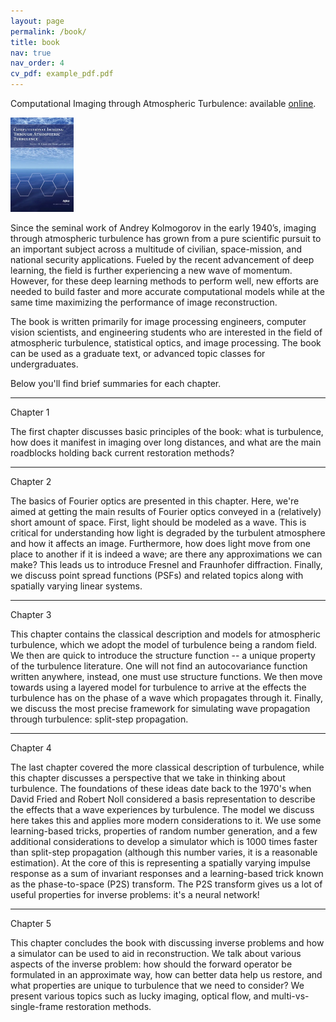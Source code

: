 ```yaml
---
layout: page
permalink: /book/
title: book
nav: true
nav_order: 4
cv_pdf: example_pdf.pdf
---
```

Computational Imaging through Atmospheric Turbulence: available [online](https://www.barnesandnoble.com/w/computational-imaging-through-atmospheric-turbulence-stanley-h-chan/1143986968).


<img src="/assets/img/book.webp" width="20%" height="20%" class="float-right" />


Since the seminal work of Andrey Kolmogorov in the early 1940’s, imaging through atmospheric turbulence has grown from a pure scientific pursuit to an important subject across a multitude of civilian, space-mission, and national security applications. Fueled by the recent advancement of deep learning, the field is further experiencing a new wave of momentum. However, for these deep learning methods to perform well, new efforts are needed to build faster and more accurate computational models while at the same time maximizing the performance of image reconstruction.


The book is written primarily for image processing engineers, computer vision scientists, and engineering students who are interested in the field of atmospheric turbulence, statistical optics, and image processing. The book can be used as a graduate text, or advanced topic classes for undergraduates.


Below you'll find brief summaries for each chapter.

---
Chapter 1

The first chapter discusses basic principles of the book: what is turbulence, how does it manifest in imaging over long distances, and what are the main roadblocks holding back current restoration methods? 

---
Chapter 2

The basics of Fourier optics are presented in this chapter. Here, we're aimed at getting the main results of Fourier optics conveyed in a (relatively) short amount of space. First, light should be modeled as a wave. This is critical for understanding how light is degraded by the turbulent atmosphere and how it affects an image. Furthermore, how does light move from one place to another if it is indeed a wave; are there any approximations we can make? This leads us to introduce Fresnel and Fraunhofer diffraction. Finally, we discuss point spread functions (PSFs) and related topics along with spatially varying linear systems.

---
Chapter 3

This chapter contains the classical description and models for atmospheric turbulence, which we adopt the model of turbulence being a random field. We then are quick to introduce the structure function -- a unique property of the turbulence literature. One will not find an autocovariance function written anywhere, instead, one must use structure functions. We then move towards using a layered model for turbulence to arrive at the effects the turbulence has on the phase of a wave which propagates through it. Finally, we discuss the most precise framework for simulating wave propagation through turbulence: split-step propagation. 

---
Chapter 4

The last chapter covered the more classical description of turbulence, while this chapter discusses a perspective that we take in thinking about turbulence. The foundations of these ideas date back to the 1970's when David Fried and Robert Noll considered a basis representation to describe the effects that a wave experiences by turbulence. The model we discuss here takes this and applies more modern considerations to it. We use some learning-based tricks, properties of random number generation, and a few additional considerations to develop a simulator which is 1000 times faster than split-step propagation (although this number varies, it is a reasonable estimation). At the core of this is representing a spatially varying impulse response as a sum of invariant responses and a learning-based trick known as the phase-to-space (P2S) transform. The P2S transform gives us a lot of useful properties for inverse problems: it's a neural network!


---
Chapter 5

This chapter concludes the book with discussing inverse problems and how a simulator can be used to aid in reconstruction. We talk about various aspects of the inverse problem: how should the forward operator be formulated in an approximate way, how can better data help us restore, and what properties are unique to turbulence that we need to consider? We present various topics such as lucky imaging, optical flow, and multi-vs-single-frame restoration methods.